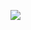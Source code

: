 ![](https://user-images.githubusercontent.com/381432/127711404-69957651-ef9d-45f1-8ecc-eeb3c90f86b6.png)

